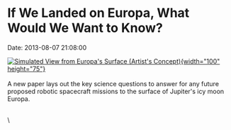 If We Landed on Europa, What Would We Want to Know?
===================================================

Date: 2013-08-07 21:08:00

[![Simulated View from Europa\'s Surface (Artist\'s
Concept)](http://www.jpl.nasa.gov/images/jupiter/europa/20130807/pia17043-th.jpg){width="100"
height="75"}](http://www.jpl.nasa.gov/news/news.cfm?release=2013-243&rn=news.xml&rst=3870)\
\
A new paper lays out the key science questions to answer for any future
proposed robotic spacecraft missions to the surface of Jupiter\'s icy
moon Europa.

\
\
